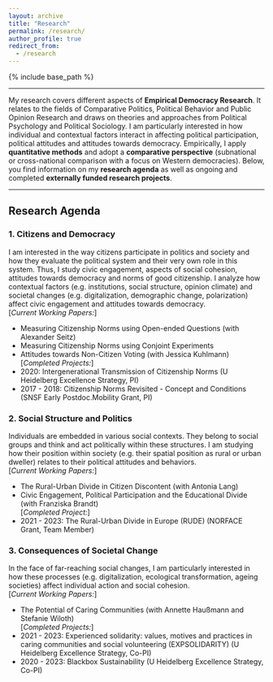 ```yaml
---
layout: archive
title: "Research"
permalink: /research/
author_profile: true
redirect_from:
  - /research
---
```


{% include base_path %}


---

My research covers different aspects of **Empirical Democracy Research**. It relates to the fields of Comparative Politics, Political Behavior and Public Opinion Research and draws on theories and approaches from Political Psychology and Political Sociology. I am particularly interested in how individual and contextual factors interact in affecting political participation, political attitudes and attitudes towards democracy. Empirically, I apply **quantitative methods** and adopt a **comparative perspective** (subnational or cross-national comparison with a focus on Western democracies). Below, you find information on my **research agenda** as well as ongoing and completed **externally funded research projects**.

---

## Research Agenda

### 1. Citizens and Democracy 
I am interested in the way citizens participate in politics and society and how they evaluate the political system and their very own role in this system. Thus, I study civic engagement, aspects of social cohesion, attitudes towards democracy and norms of good citizenship. I analyze how contextual factors (e.g. institutions, social structure, opinion climate) and societal changes (e.g. digitalization, demographic change, polarization) affect civic engagement and attitudes towards democracy.  
[*Current Working Papers:*]
* Measuring Citizenship Norms using Open-ended Questions (with Alexander Seitz) 
* Measuring Citizenship Norms using Conjoint Experiments
* Attitudes towards Non-Citizen Voting (with Jessica Kuhlmann)  
[*Completed Projects:*]
* 2020: Intergenerational Transmission of Citizenship Norms (U Heidelberg Excellence Strategy, PI)
* 2017 - 2018: Citizenship Norms Revisited - Concept and Conditions (SNSF Early Postdoc.Mobility Grant, PI)

### 2. Social Structure and Politics
Individuals are embedded in various social contexts. They belong to social groups and think and act politically within these structures. I am studying how their position within society (e.g. their spatial position as rural or urban dweller) relates to their political attitudes and behaviors.  
[*Current Working Papers:*]
* The Rural-Urban Divide in Citizen Discontent (with Antonia Lang) 
* Civic Engagement, Political Participation and the Educational Divide (with Franziska Brandt)  
[*Completed Project:*]
* 2021 - 2023: The Rural-Urban Divide in Europe (RUDE) (NORFACE Grant, Team Member)


### 3. Consequences of Societal Change
In the face of far-reaching social changes, I am particularly interested in how these processes (e.g. digitalization, ecological transformation, ageing societies) affect individual action and social cohesion.  
[*Current Working Papers:*]
* The Potential of Caring Communities (with Annette Haußmann and Stefanie Wiloth)  
[*Completed Projects:*]
* 2021 - 2023: Experienced solidarity: values, motives and practices in caring communities and social volunteering (EXPSOLIDARITY) (U Heidelberg Excellence Strategy, Co-PI)
* 2020 - 2023: Blackbox Sustainability (U Heidelberg Excellence Strategy, Co-PI)

